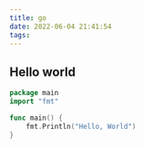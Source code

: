 ```yaml
---
title: go
date: 2022-06-04 21:41:54
tags:
---
```


## Hello world
``` go
package main
import "fmt"

func main() {
    fmt.Println("Hello, World")
}
```